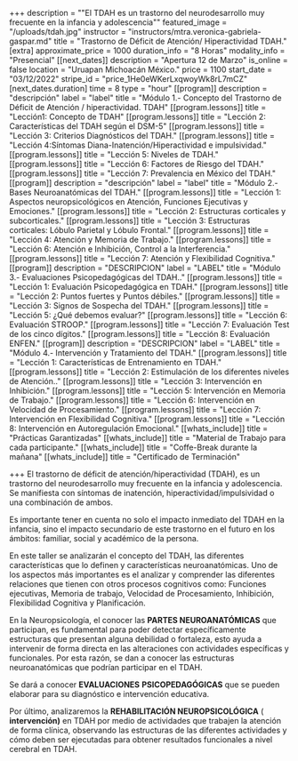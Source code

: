 +++
description = "\"El TDAH es un trastorno del neurodesarrollo muy frecuente en la infancia y adolescencia\""
featured_image = "/uploads/tdah.jpg"
instructor = "instructors/mtra.veronica-gabriela-gaspar.md"
title = "Trastorno de Déficit de Atención/ Hiperactividad TDAH."
[extra]
approximate_price = 1000
duration_info = "8 Horas"
modality_info = "Presencial"
[[next_dates]]
description = "Apertura 12 de Marzo"
is_online = false
location = "Uruapan Michoacán México."
price = 1100
start_date = "03/12/2022"
stripe_id = "price_1He0eWKerLxqwoyWk8rL7mCZ"
[next_dates.duration]
time = 8
type = "hour"
[[program]]
description = "descripción"
label = "label"
title = "Módulo 1.- Concepto del Trastorno de Déficit de Atención / hiperactividad. TDAH"
[[program.lessons]]
title = "Lección1: Concepto de TDAH"
[[program.lessons]]
title = "Lección 2: Características del TDAH según el DSM-5"
[[program.lessons]]
title = "Lección 3: Criterios Diagnósticos del TDAH."
[[program.lessons]]
title = "Lección 4:Síntomas Diana-Inatención/Hiperactividad e impulsividad."
[[program.lessons]]
title = "Lección 5: Niveles de TDAH."
[[program.lessons]]
title = "Lección 6: Factores de Riesgo del TDAH."
[[program.lessons]]
title = "Lección 7: Prevalencia en México del TDAH."
[[program]]
description = "descripción"
label = "label"
title = "Módulo 2.-Bases Neuroanatómicas del TDAH."
[[program.lessons]]
title = "Lección 1: Aspectos neuropsicológicos en Atención, Funciones Ejecutivas y Emociones."
[[program.lessons]]
title = "Lección 2:  Estructuras corticales y subcorticales."
[[program.lessons]]
title = "Lección 3: Estructuras corticales: Lóbulo Parietal y Lóbulo Frontal."
[[program.lessons]]
title = "Lección 4: Atención y Memoria de Trabajo."
[[program.lessons]]
title = "Lección 6: Atención e Inhibición, Control a la Interferencia."
[[program.lessons]]
title = "Lección 7: Atención y Flexibilidad Cognitiva."
[[program]]
description = "DESCRIPCION"
label = "LABEL"
title = "Módulo 3.- Evaluaciones Psicopedagógicas del TDAH.."
[[program.lessons]]
title = "Lección 1: Evaluación Psicopedagógica en TDAH."
[[program.lessons]]
title = "Lección 2: Puntos fuertes y Puntos débiles."
[[program.lessons]]
title = "Lección 3: Signos de Sospecha del TDAH."
[[program.lessons]]
title = "Lección 5: ¿Qué debemos evaluar?"
[[program.lessons]]
title = "Lección 6: Evaluación STROOP."
[[program.lessons]]
title = "Lección 7: Evaluación Test de los cinco dígitos."
[[program.lessons]]
title = "Lección 8: Evaluación ENFEN."
[[program]]
description = "DESCRIPCION"
label = "LABEL"
title = "Módulo 4.- Intervención y Tratamiento del TDAH."
[[program.lessons]]
title = "Lección 1: Características de Entrenamiento en TDAH."
[[program.lessons]]
title = "Lección 2: Estimulación de los diferentes niveles de Atención.."
[[program.lessons]]
title = "Lección 3: Intervención en Inhibición."
[[program.lessons]]
title = "Lección 5: Intervención en Memoria de Trabajo."
[[program.lessons]]
title = "Lección 6: Intervención en Velocidad de Procesamiento."
[[program.lessons]]
title = "Lección 7: Intervención en Flexibilidad Cognitiva."
[[program.lessons]]
title = "Lección 8: Intervención en Autoregulación Emocional."
[[whats_include]]
title = "Prácticas Garantizadas"
[[whats_include]]
title = "Material de Trabajo para cada participante."
[[whats_include]]
title = "Coffe-Break durante la mañana"
[[whats_include]]
title = "Certificado de Terminación"

+++
El trastorno de déficit de atención/hiperactividad (TDAH), es un trastorno del neurodesarrollo muy frecuente en la infancia y adolescencia. Se manifiesta con síntomas de inatención, hiperactividad/impulsividad o una combinación de ambos. 

Es importante tener en cuenta no solo el impacto inmediato del TDAH en la infancia, sino el impacto secundario de este trastorno en el futuro en los ámbitos: familiar, social y académico de la persona.

En este taller se analizarán el concepto del TDAH, las diferentes características que lo definen y características neuroanatómicas. Uno de los aspectos más importantes es el analizar y comprender las diferentes relaciones que tienen con otros procesos cognitivos como: Funciones ejecutivas, Memoria de trabajo, Velocidad de Procesamiento, Inhibición, Flexibilidad Cognitiva y Planificación.

En la Neuropsicología, el conocer las **PARTES NEUROANATÓMICAS** que participan, es fundamental para poder detectar específicamente estructuras que presentan alguna debilidad o fortaleza, esto ayuda a intervenir de forma directa en las alteraciones con actividades específicas y funcionales. Por esta razón, se dan a conocer las estructuras neuroanatómicas que podrían participar en el TDAH.

Se dará a conocer **EVALUACIONES** **PSICOPEDAGÓGICAS** que se pueden elaborar para su diagnóstico e intervención educativa.

Por último, analizaremos la **REHABILITACIÓN NEUROPSICOLÓGICA** ( **intervención)** en TDAH por medio de actividades que trabajen la atención de forma clínica, observando las estructuras de las diferentes actividades y cómo deben ser ejecutadas para obtener resultados funcionales a nivel cerebral en TDAH.